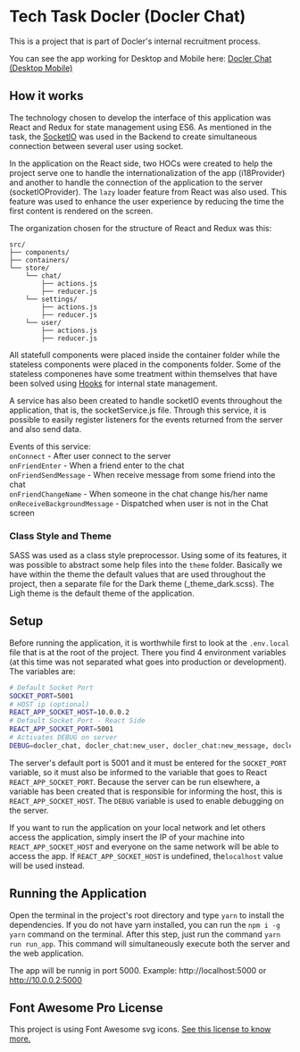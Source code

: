 # Tech Task Docler (Docler Chat)

This is a project that is part of Docler's internal recruitment process.

You can see the app working for Desktop and Mobile here: [Docler Chat (Desktop Mobile)](https://drive.google.com/file/d/1rtgmL86sVZhs93N8G962sEvZlNT-UI8F/view?usp=sharing)

## How it works

The technology chosen to develop the interface of this application was React and Redux for state management using ES6. As mentioned in the task, the [SocketIO](https://socket.io/) was used in the Backend to create simultaneous connection between several user using socket.

In the application on the React side, two HOCs were created to help the project serve one to handle the internationalization of the app (i18Provider) and another to handle the connection of the application to the server (socketIOProvider). The `lazy` loader feature from React was also used. This feature was used to enhance the user experience by reducing the time the first content is rendered on the screen.

The organization chosen for the structure of React and Redux was this:

```
src/
├── components/
├── containers/
└── store/
    └── chat/
        ├── actions.js
        ├── reducer.js
    └── settings/
        ├── actions.js
        ├── reducer.js
    └── user/
        ├── actions.js
        ├── reducer.js

```

All statefull components were placed inside the container folder while the stateless components were placed in the components folder. Some of the stateless componenes have some treatment within themselves that have been solved using [Hooks](https://reactjs.org/docs/hooks-intro.html) for internal state management.

A service has also been created to handle socketIO events throughout the application, that is, the socketService.js file. Through this service, it is possible to easily register listeners for the events returned from the server and also send data.

Events of this service: <br/>
`onConnect` - After user connect to the server <br/>
`onFriendEnter` - When a friend enter to the chat <br/>
`onFriendSendMessage` - When receive message from some friend into the chat <br/>
`onFriendChangeName` - When someone in the chat change his/her name <br/>
`onReceiveBackgroundMessage` - Dispatched when user is not in the Chat screen <br/>

### Class Style and Theme

SASS was used as a class style preprocessor. Using some of its features, it was possible to abstract some help files into the `theme` folder. Basically we have within the theme the default values that are used throughout the project, then a separate file for the Dark theme (\_theme_dark.scss). The Ligh theme is the default theme of the application.

## Setup

Before running the application, it is worthwhile first to look at the `.env.local` file that is at the root of the project. There you find 4 environment variables (at this time was not separated what goes into production or development). The variables are:

```bash
# Default Socket Port
SOCKET_PORT=5001
# HOST ip (optional)
REACT_APP_SOCKET_HOST=10.0.0.2
# Default Socket Port - React Side
REACT_APP_SOCKET_PORT=5001
# Activates DEBUG on server
DEBUG=docler_chat, docler_chat:new_user, docler_chat:new_message, docler_chat:user_change_name
```

The server's default port is 5001 and it must be entered for the `SOCKET_PORT` variable, so it must also be informed to the variable that goes to React `REACT_APP_SOCKET_PORT`. Because the server can be run elsewhere, a variable has been created that is responsible for informing the host, this is `REACT_APP_SOCKET_HOST`. The `DEBUG` variable is used to enable debugging on the server.

If you want to run the application on your local network and let others access the application, simply insert the IP of your machine into `REACT_APP_SOCKET_HOST` and everyone on the same network will be able to access the app. If `REACT_APP_SOCKET_HOST` is undefined, the`localhost` value will be used instead.

## Running the Application

Open the terminal in the project's root directory and type `yarn` to install the dependencies. If you do not have yarn installed, you can run the `npm i -g yarn` command on the terminal. After this step, just run the command `yarn run run_app`. This command will simultaneously execute both the server and the web application.

The app will be runnig in port 5000. Example: http://localhost:5000 or http://10.0.0.2:5000

## Font Awesome Pro License

This project is using Font Awesome svg icons. [See this license to know more.](https://fontawesome.com/license)
